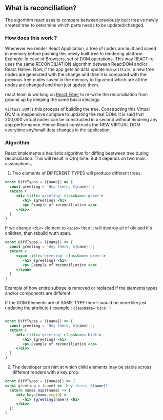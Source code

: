 ## What is reconciliation?

The algorithm react uses to compare between previously built tree vs newly created tree to determine which parts needs to be updated/changed. 

### How does this work ? 
Whenever we render React Application, a tree of nodes are built and saved in memory before pushing this newly built tree to rendering platform. 
Example: In case of Browsers, set of DOM operations. This way REACT re-uses the same RECONCILIATION algorithm between ReactDOM and/or React Native. 
Now, if the app gets an data update via `setState`, a new tree nodes are generated with the change and then it is compared with the previous tree nodes
saved in the memory to figureout which are all the nodes are changed and then just update them. 

react team is working on [React Fiber](https://github.com/acdlite/react-fiber-architecture) to re-write the reconciliation from ground up by keeping the same basci idealogy.

`Virtual DOM` is this process of building the tree. Constructing this Virtual DOM is inexpensive compare to updating the real DOM. It is said that 200,000 virtual nodes can be constructed in a second without hindeing any app performance. Hence React constructs the NEW VIRTUAL DOM everytime any/small data changes in the application.  

### Algorithm 
React implements a heuristic algorithm for diffing beetween tree during reconciliation. This will result in O(n) time. But it depends on two main assumptions,
1. Two elements of DIFFERENT TYPES will produce different trees.
```jsx
const DiffTypes = ({name}) => {
  const greeting = `Hey there, ${name}!`;
  return ( 
     <div title='greeting' className='greet'>
        <h1> {greeting} <h1>
        <p> Example of reconciliation </p>
     </div>
  )
}
```
If we change `<div>` element to `<span>` then it will destroy all of div and it's children, then rebuild wuth span.
```jsx
const DiffTypes = ({name}) => {
  const greeting = `Hey there, ${name}!`;
  return ( 
     <span title='greeting' className='greet'>
        <h1> {greeting} <h1>
        <p> Example of reconciliation </p>
     </span>
  )
}
```
Example of how entire subtree is removed or replaced if the elements types and/or components are different. 



If the DOM Elements are of SAME TYPE then it would be more like just updating the attribute ( example : `className='bink'` )
```jsx

const DiffTypes = ({name}) => {
  const greeting = `Hey there, ${name}!`;
  return ( 
     <div title='greeting' className='bink'>
        <h1> {greeting} <h1>
        <p> Example of reconciliation </p>
     </div>
  )
}
```

2. The developer can hint at which child elements may be stable across different renders with a key prop.

```jsx
const DiffTypes = ({names}) => {
const greeting = (name) => `Hey there, ${name}!`;
  return names.map((name) => {
     <div key={name.empId} >
        <h1> {greeting(name)} <h1>
     </div>
  })
}
```

